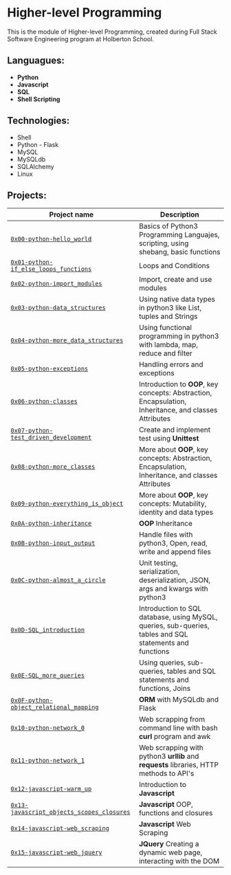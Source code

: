 # Higher-level Programming

This is the module of Higher-level Programming, created during Full Stack Software Engineering program at Holberton School.

## Languagues:
- **Python**
- **Javascript**
- **SQL**
- **Shell Scripting**

## Technologies:

- Shell
- Python - Flask
- MySQL
- MySQLdb
- SQLAlchemy
- Linux

## Projects:

| Project name | Description |
| ------------ | ----------- |
| [`0x00-python-hello_world`](https://github.com/david-develop/holbertonschool-higher_level_programming/tree/master/0x00-python-hello_world) | Basics of Python3 Programming Languajes, scripting, using shebang, basic functions |
| [`0x01-python-if_else_loops_functions`](https://github.com/david-develop/holbertonschool-higher_level_programming/tree/master/0x01-python-if_else_loops_functions) | Loops and Conditions |
| [`0x02-python-import_modules`](https://github.com/david-develop/holbertonschool-higher_level_programming/tree/master/0x02-python-import_modules) | Import, create and use modules |
| [`0x03-python-data_structures`](https://github.com/david-develop/holbertonschool-higher_level_programming/tree/master/0x03-python-data_structures) | Using native data types in python3 like List, tuples and Strings |
| [`0x04-python-more_data_structures`](https://github.com/david-develop/holbertonschool-higher_level_programming/tree/master/0x04-python-more_data_structures) | Using functional programming in python3 with lambda, map, reduce and filter |
| [`0x05-python-exceptions`](https://github.com/david-develop/holbertonschool-higher_level_programming/tree/master/0x05-python-exceptions) | Handling errors and exceptions |
| [`0x06-python-classes`](https://github.com/david-develop/holbertonschool-higher_level_programming/tree/master/0x06-python-classes) | Introduction to **OOP**, key concepts: Abstraction, Encapsulation, Inheritance, and classes Attributes |
| [`0x07-python-test_driven_development`](https://github.com/david-develop/holbertonschool-higher_level_programming/tree/master/0x07-python-test_driven_development) | Create and implement test using **Unittest** |
| [`0x08-python-more_classes`](https://github.com/david-develop/holbertonschool-higher_level_programming/tree/master/0x08-python-more_classes) | More about **OOP**, key concepts: Abstraction, Encapsulation, Inheritance, and classes Attributes |
| [`0x09-python-everything_is_object`](https://github.com/david-develop/holbertonschool-higher_level_programming/tree/master/0x08-python-more_classes) | More about **OOP**, key concepts: Mutability, identity and data types |
| [`0x0A-python-inheritance`](https://github.com/david-develop/holbertonschool-higher_level_programming/tree/master/0x0A-python-inheritance) |**OOP** Inheritance |
| [`0x0B-python-input_output`](https://github.com/david-develop/holbertonschool-higher_level_programming/tree/master/0x0B-python-input_output) | Handle files with python3, Open, read, write and append files |
| [`0x0C-python-almost_a_circle`](https://github.com/david-develop/holbertonschool-higher_level_programming/tree/master/0x0C-python-almost_a_circle) | Unit testing, serialization, deserialization, JSON, args and kwargs with python3 |
| [`0x0D-SQL_introduction`](https://github.com/david-develop/holbertonschool-higher_level_programming/tree/master/0x0D-SQL_introduction) | Introduction to SQL database, using MySQL, queries, sub-queries, tables and SQL statements and functions |
| [`0x0E-SQL_more_queries`](https://github.com/david-develop/holbertonschool-higher_level_programming/tree/master/0x0D-SQL_introduction) | Using queries, sub-queries, tables and SQL statements and functions, Joins |
| [`0x0F-python-object_relational_mapping`](https://github.com/david-develop/holbertonschool-higher_level_programming/tree/master/0x0F-python-object_relational_mapping) | **ORM** with MySQLdb and Flask |
| [`0x10-python-network_0`](https://github.com/david-develop/holbertonschool-higher_level_programming/tree/master/0x10-python-network_0) | Web scrapping from command line with bash **curl** program and awk |
| [`0x11-python-network_1`](https://github.com/david-develop/holbertonschool-higher_level_programming/tree/master/0x11-python-network_1) | Web scrapping with python3 **urllib** and **requests** libraries, HTTP methods to API's |
| [`0x12-javascript-warm_up`](https://github.com/david-develop/holbertonschool-higher_level_programming/tree/master/0x12-javascript-warm_up) | Introduction to **Javascript** |
| [`0x13-javascript_objects_scopes_closures`](https://github.com/david-develop/holbertonschool-higher_level_programming/tree/master/0x13-javascript_objects_scopes_closures) | **Javascript** OOP, functions and closures |
| [`0x14-javascript-web_scraping`](https://github.com/david-develop/holbertonschool-higher_level_programming/tree/master/0x14-javascript-web_scraping) | **Javascript** Web Scraping |
| [`0x15-javascript-web_jquery`](https://github.com/david-develop/holbertonschool-higher_level_programming/tree/master/0x15-javascript-web_jquery) | **JQuery** Creating a dynamic web page, interacting with the DOM |
